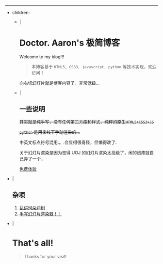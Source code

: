 ---
- children:
    - |
        # Doctor. Aaron's 极简博客

        Welcome to my blog!!!

        > 本博客基于 `HTML5, CSS3, javascript, python` 等技术实现，欢迎访问！

        向右切幻灯片就是博客内容了，非常低级...

    - |
        ## 一些说明

        ~~其实就是纯手写，没有任何第三方库和样式，纯粹的原生`HTML5+CSS3+JS`~~

        ~~`python` 是用来线下手动渲染的...~~

        中英文标点符号混用.。.会显得很奇怪，但懒得改了.

        关于幻灯片渲染是因为觉得 UOJ 的幻灯片渲染太高级了，闲的蛋疼就自己弄了一个...

        [免费体验](app/slide.html)
- |
    ## 杂项

    1. [乱讲珂朵莉树](/display/OTD.html)
    2. [手写幻灯片渲染器！！](/display/slide.html)

- |
    # That's all!
    > Thanks for your visit!
